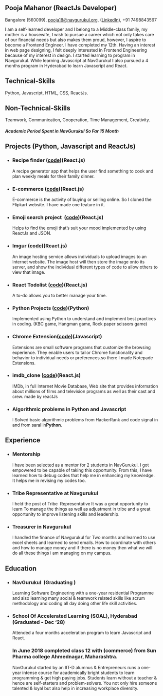 ## Pooja Mahanor (ReactJs Developer)  
Bangalore (560099),
pooja18@navgurukul.org,
([LinkedIn](https://www.linkedin.com/in/pooja-mahanor-9a0021182/)),
+91 7498843567

I am a self-learned developer and I belong to a Middle-class family, my mother is a housewife, I wish to pursue a career which not only takes care of our financial needs but also makes them proud, however, I aspire to become a Frontend Engineer. I have completed my 12th. Having an interest in web page designing, I felt deeply interested in Frontend Engineering because of my interest in design. I started learning to program in Navgurukul. While learning Javascript at NavGurukul I also pursued a 4 months program in Hyderabad to learn Javascript and React.
## Technical-Skills 
Python, Javascript, HTML, CSS, ReactJs.
## Non-Technical-Skills  
Teamwork, Communication, Cooperation, Time Management, Creativity.
##### Academic Period Spent in **NavGurukul** So Far   **15 Month**

## Projects (Python, Javascript and ReactJs)
- ### **Recipe finder​ ([code](https://github.com/mahanor123/Recat-recipe-finder))(React.js)**
   A recipe generator app that helps the user find something to cook and plan weekly meals for their family dinner.
- ### **E-commerce​ ([code](https://github.com/mahanor123/E_commerce))(React.js)**
  E-commerce is the activity of buying or selling online. So I cloned the Flipkart website. I have made one feature in it.
- ### **Emoji search project ​ ([code](https://github.com/mahanor123/emoji-search-react-filter))(React.js)**
  Helps to find the emoji that’s suit your mood implemented by using ReactJs and JSON. 
- ### **Imgur ([code](https://github.com/mahanor123/imgur))(React.js)**
  An image hosting service allows individuals to upload images to an Internet website. The image host will then store the image onto its server, and show the individual different types of code to allow others to view that image.
- ### **React Todolist (​[​code](https://github.com/mahanor123/React_todolist))(React.js)**
  A to-do allows you to better manage your time.
- ### **Python Projects ([​code](https://github.com/mahanor123/python_small_project))(Python)**
  Implemented using Python to understand and implement best practices in coding. (KBC game, Hangman game, Rock paper scissors game)
- ### **Chrome Extension​([code](https://github.com/exponentsoftware/Milestone5--ChromeExtension))(Javascript)**
  Extensions are small software programs that customize the browsing experience. They enable users to tailor Chrome
  functionality and behavior to individual needs or preferences.so there I made Notepade  Extensions.
- ### **imdb_clone ([code](https://github.com/mahanor123/imdb_clone))(React.js)**
  IMDb, in full Internet Movie Database, Web site that provides information about millions of films and television programs as well as their cast and crew. made by reactJs
- ### **Algorithmic problems in Python and Javascript**
  I Solved basic algorithmic problems from HackerRank and code signal in and from saral in**Python**.

## Experience
- ### **Mentorship**
  I have been selected as a mentor for 2 students in NavGurukul. I got empowered to be capable of taking this opportunity. From this, I have learned how to debug codes that help me in enhancing my knowledge. It helps me in revising my codes too.
- ### **Tribe Representative at Navgurukul**
  I held the post of Tribe ​ Representative It was a great opportunity to learn To manage the things as well as adjustment in tribe and a great opportunity to improve listening skills and leadership.
- ### **Treasurer in Navgurukul**
  I handled the finance of Navgurukul for Two months and learned to use excel sheets and learned to send emails. How to coordinate with others and how to manage money and if there is no money then what we will do all these things i am managing on my campus.

## Education
- ### **NavGurukul ​ (Graduating ​ )**
  Learning Software Engineering with a one-year residential Programme and also learning many social & teamwork related skills like scrum methodology and coding all day doing other life skill activities.

- ### **School Of Accelerated Learning (SOAL), Hyderabad (Graduated - Dec ‘28)**
  Attended a four months acceleration program to learn Javascript and React.
  
  ### **In June 2018 completed class 12 with (commerce) from Sun Pharma college Ahmednagar, Maharashtra.**
  
  NavGurukul started by an IIT-D alumnus & Entrepreneurs runs a one-year intense course for academically bright students to learn programming & get high paying jobs. Students learn without a teacher & hence are self-starters and problem-solvers. You not only hire someone talented & loyal but also help in increasing workplace diversity.
